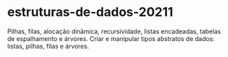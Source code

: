 # estruturas-de-dados-20211
Pilhas, filas, alocação dinâmica, recursividade, listas encadeadas, tabelas de espalhamento e árvores. Criar e manipular tipos abstratos de dados: listas, pilhas, filas e árvores.
